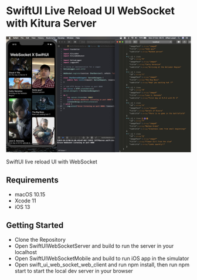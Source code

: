 # SwiftUI Live Reload UI WebSocket with Kitura Server

![Alt text](./promo.jpg?raw=true "SwiftUI")

SwiftUI live reload UI with WebSocket

## Requirements
- macOS 10.15
- Xcode 11
- iOS 13

## Getting Started
- Clone the Repository
- Open SwiftUIWebSocketServer and build to run the server in your localhost
- Open SwiftUIWebSocketMobile and build to run iOS app in the simulator
- Open swift_ui_web_socket_web_client and run npm install, then run npm start to start the local dev server in your browser
